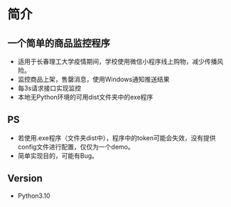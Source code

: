 # 简介
## 一个简单的商品监控程序
* 适用于长春理工大学疫情期间，学校使用微信小程序线上购物，减少传播风险。
* 监控商品上架，售罄消息，使用Windows通知推送结果
* 每3s请求接口实现监控
* 本地无Python环境的可用dist文件夹中的exe程序
## PS
* 若使用.exe程序（文件夹dist中），程序中的token可能会失效，没有提供config文件进行配置，仅仅为一个demo。
* 简单实现目的，可能有Bug。

## Version
* Python3.10
